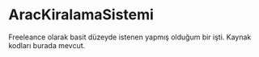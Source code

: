 # AracKiralamaSistemi
Freeleance olarak basit düzeyde istenen yapmış olduğum bir işti. Kaynak kodları burada mevcut.
